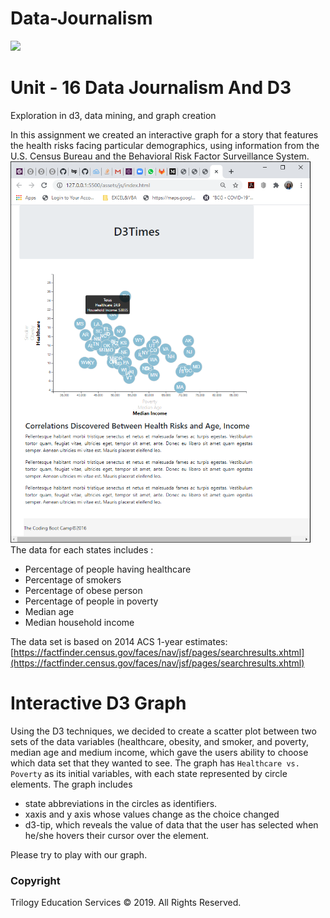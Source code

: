 # Data-Journalism <br>
<img src="https://d3js.org/preview.png" width="1080"><br>

# Unit - 16 Data Journalism And D3
Exploration in d3, data mining, and graph creation 

In this assignment we created an interactive graph for a story that features  the health risks facing particular demographics, using information from the U.S. Census Bureau and the Behavioral Risk Factor Surveillance System.<br>
<img align=”right” src="Images/Screenshot.png" width="480"><br>
The data for each states includes : 
- Percentage of people having healthcare
- Percentage of smokers
- Percentage of obese person
- Percentage of people in poverty
- Median age
- Median household income

The data set is based on 2014 ACS 1-year estimates: [https://factfinder.census.gov/faces/nav/jsf/pages/searchresults.xhtml](https://factfinder.census.gov/faces/nav/jsf/pages/searchresults.xhtml)

# Interactive D3 Graph

Using the D3 techniques, we decided to create a scatter plot between two sets of the data variables (healthcare, obesity, and smoker, and poverty, median age and medium income, which gave the users ability to choose which data set that they wanted to see. The graph has `Healthcare vs. Poverty` as its initial variables, with each state represented by circle elements. 
The graph includes 
- state abbreviations in the circles as identifiers.
- xaxis and y axis whose values change as the choice changed
- d3-tip, which reveals the value of data that the user has selected when he/she hovers their cursor over the element.

Please try to play with our graph.

### Copyright

Trilogy Education Services © 2019. All Rights Reserved.
